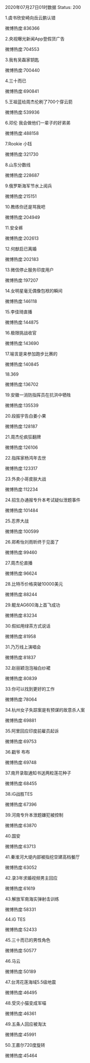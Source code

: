 2020年07月27日01时数据
Status: 200

1.虞书欣安崎向岳云鹏认错

微博热度:836366

2.央视曝光新闻App登假货广告

微博热度:704553

3.我有吴磊家钥匙

微博热度:700440

4.三十而已

微博热度:690841

5.王祖蓝给周杰伦刷了700个穿云箭

微博热度:539936

6.邓伦 我会做他们一辈子的好弟弟

微博热度:488158

7.Rookie 小钰

微博热度:321730

8.山东分数线

微博热度:228687

9.俄罗斯海军节水上阅兵

微博热度:215151

10.教练你还是骂我吧

微博热度:204949

11.安全裤

微博热度:202613

12.何猷启已离婚

微博热度:202183

13.微信停止服务印度用户

微博热度:197207

14.女明星毫无偶像包袱的瞬间

微博热度:146118

15.李佳琦直播

微博热度:144875

16.极限挑战收官

微博热度:143690

17.喻言是来参加跑步比赛的

微博热度:140845

18.369

微博热度:136702

19.安徽一消防指挥员在抗洪中牺牲

微博热度:135539

20.段振宇告白姜小果

微博热度:128187

21.周杰伦疯狂翻牌

微博热度:126106

22.指挥家杨鸿年去世

微博热度:123317

23.外卖小哥皮肤大战

微博热度:112234

24.招生办通报专升本考试疑似泄题事件

微博热度:101484

25.忍界大战

微博热度:100599

26.郑希怡刘雨昕终于见面了

微博热度:99460

27.周杰伦直播

微博热度:96624

28.比特币价格突破10000美元

微博热度:88244

29.鲲龙AG600海上首飞成功

微博热度:83234

30.假如用绿茶方式说话

微博热度:81958

31.乃万线上演唱会

微博热度:81837

32.赵丽颖泡泡袖白纱裙

微博热度:80839

33.你可以找到更好的工作

微博热度:78064

34.杭州女子失踪案是有预谋的故意杀人案

微博热度:69881

35.阿里回应印度前雇员起诉

微博热度:69753

36.戳爷 布布

微博热度:69748

37.南开录取通知书送两粒莲花种子

微博热度:68455

38.iG战胜TES

微博热度:67396

39.河南专升本泄题嫌犯被控制

微博热度:63870

40.国安

微博热度:63713

41.秦淮河大堤内部被指挖空建高档餐厅

微博热度:63052

42.录3年求婚视频男主回应

微博热度:61619

43.解放军南海实弹射击训练

微博热度:58331

44.iG TES

微博热度:52433

45.三十而已的男性角色

微博热度:50577

46.马云

微博热度:50189

47.台湾花莲海域5.5级地震

微博热度:46495

48.受灾小猫变成军喵

微博热度:46361

49.五条人回应被淘汰

微博热度:45991

50.王嘉尔720度旋转

微博热度:45464

